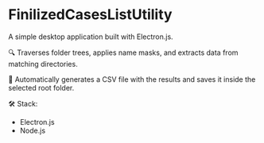 # FinilizedCasesListUtility

A simple desktop application built with Electron.js.

🔍 Traverses folder trees, applies name masks, and extracts data from matching directories.

📄 Automatically generates a CSV file with the results and saves it inside the selected root folder.

🛠️ Stack:
- Electron.js
- Node.js
